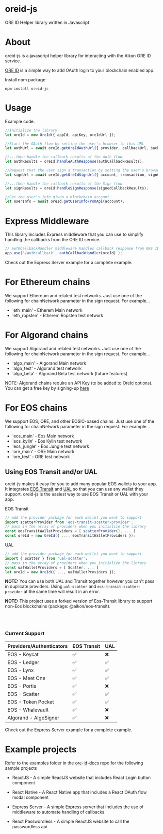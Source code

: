 # oreid-js

ORE ID Helper library written in Javascript

# About

oreid-js is a javascript helper library for interacting with the Aikon ORE ID service.

[ORE ID](https://github.com/api-market/ore-id-docs) is a simple way to add OAuth login to your blockchain enabled app.

Install npm package:

```
npm install oreid-js
```

# Usage

Example code:

```javascript
//Initialize the library
let oreId = new OreId({ appId, apiKey, oreIdUrl });

//Start the OAuth flow by setting the user's browser to this URL
let authUrl = await oreId.getOreIdAuthUrl({ provider, callbackUrl, backgroundColor });

//...then handle the callback results of the Auth flow
let authResults = oreId.handleAuthResponse(authCallbackResults);

//Request that the user sign a transaction by setting the user's browser to this URL
let signUrl = await oreId.getOreIdSignUrl({ account, transaction, signCallbackUrl, chainNetwork, ... });

//...then handle the callback results of the Sign flow
let signResults = oreId.handleSignResponse(signedCallbackResults);

//Get the user's info given a blockchain account
let userInfo = await oreId.getUserInfoFromApi(account);

```

# Express Middleware

This library includes Express middleware that you can use to simplify handling the callbacks from the ORE ID service.

```javascript
// authCallbackHandler middleware handles callback response from ORE ID and extracts results
app.use('/authcallback', authCallbackHandler(oreId) );
```

Check out the Express Server example for a complete example.

# For Ethereum chains

We support Ethereum and related test networks. Just use one of the following for chainNetwork parameter in the sign request. For example...
  - 'eth_main' - Etherem Main network
  - 'eth_ropsten' - Etherem Ropsten test network

# For Algorand chains

We support Algorand and related test networks. Just use one of the following for chainNetwork parameter in the sign request. For example...
  - 'algo_main' - Algorand Main network
  - 'algo_test' - Algorand test network
  - 'algo_beta' - Algorand Beta test network (future features)

NOTE: Algorand chains require an API Key (to be added to OreId options). You can get a free key by signing-up [here](https://www.purestake.com/technology/algorand-api/)

# For EOS chains

We support EOS, ORE, and other EOSIO-based chains. Just use one of the following for chainNetwork parameter in the sign request. For example...
  - 'eos_main' - Eos Main network
  - 'eos_kylin' - Eos Kylin test network
  - 'eos_jungle' - Eos Jungle test network
  - 'ore_main' - ORE Main network
  - 'ore_test' - ORE test network

## Using EOS Transit and/or UAL

oreid-js makes it easy for you to add many popular EOS wallets to your app. It integrates [EOS Transit](https://github.com/eosnewyork/eos-transit) and [UAL](https://github.com/EOSIO/universal-authenticator-library) so that you can use any wallet they support. oreid-js is the easiest way to use EOS Transit or UAL with your app.

EOS Transit
```javascript
// add the provider package for each wallet you want to support
import scatterProvider from 'eos-transit-scatter-provider';
// pass in the array of providers when you initialize the library
const eosTransitWalletProviders = [ scatterProvider(), ... ]
const oreId = new OreId({ ..., eosTransitWalletProviders });
```

UAL
```javascript
// add the provider package for each wallet you want to support
import { Scatter } from 'ual-scatter';
// pass in the array of providers when you initialize the library
const ualWalletProviders = [ Scatter, ... ]
let oreId = new OreId({ ..., ualWalletProviders });
```

**NOTE:** You can use both UAL and Transit together however you can't pass in duplicate providers. Using `ual-scatter` and `eos-transit-scatter-provider` at the same time will result in an error.

**NOTE:** This project uses a forked version of Eos-Transit library to support non-Eos blockchains (package: @aikon/eos-transit).

<br><br>

### Current Support

| Providers/Authenticators   | EOS Transit   | UAL  |
| -------------------------- |---------------|------|
| EOS - Keycat               |  ✅           |  ❌  |
| EOS - Ledger               |  ✅           |  ✅  |
| EOS - Lynx                 |  ✅           |  ✅  |
| EOS - Meet One             |  ✅           |  ✅  |
| EOS - Portis               |  ✅           |  ❌  |
| EOS - Scatter              |  ✅           |  ✅  |
| EOS - Token Pocket         |  ✅           |  ✅  |
| EOS - Whalevault           |  ✅           |  ❌  |
| Algorand - AlgoSigner      |  ✅           |  ❌  |

Check out the Express Server example for a complete example.

# Example projects

Refer to the examples folder in the [ore-id-docs](https://github.com/API-market/ore-id-docs) repo for the following sample projects

- ReactJS - A simple ReactJS website that includes React Login button component

- React Native - A React Native app that includes a React OAuth flow modal component

- Express Server - A simple Express server that includes the use of middleware to automate handling of callbacks

- React Passwordless - A simple ReactJS website to call the passwordless api
